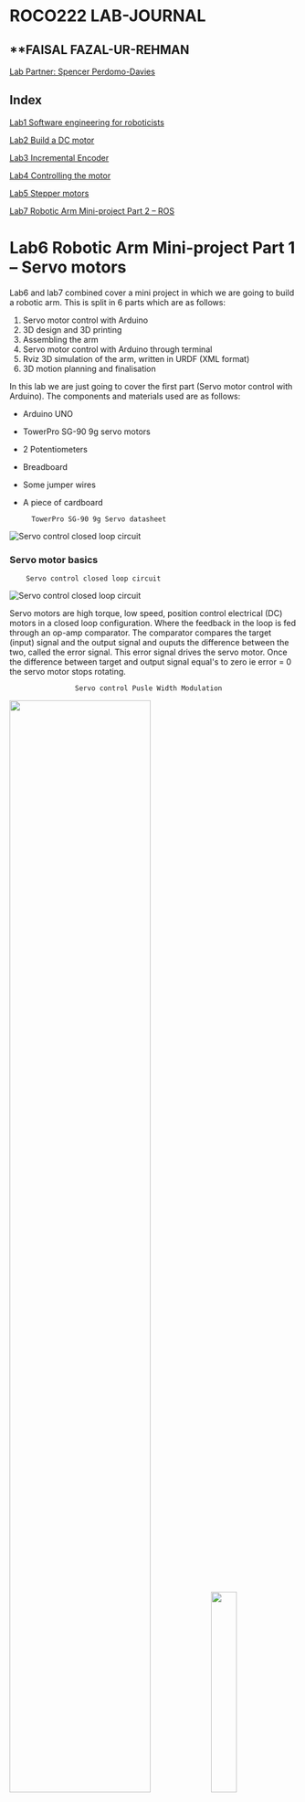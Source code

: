 # **ROCO222 LAB-JOURNAL**

## **FAISAL FAZAL-UR-REHMAN

[Lab Partner: Spencer Perdomo-Davies](https://github.com/slperdomo-davies/Roco222--Lab-Journal/blob/master/Robotic_Arm-Mini_project.md)

## **Index**
[Lab1 Software engineering for roboticists](https://github.com/Faisal-f-rehman/Roco222-labs/blob/master/lab1%20software%20engineering%20for%20roboticists.md)

[Lab2 Build a DC motor](https://github.com/Faisal-f-rehman/journal.md/blob/master/lab2%20dc%20motor.md)

[Lab3 Incremental Encoder](https://github.com/Faisal-f-rehman/Roco222-labs/blob/master/lab3%20Incremental%20Encoder.md)

[Lab4 Controlling the motor](https://github.com/Faisal-f-rehman/Roco222-labs/blob/master/lab4%20Controlling%20the%20motor.md)

[Lab5 Stepper motors](https://github.com/Faisal-f-rehman/Roco222-labs/blob/master/lab5%20Stepper%20Motors.md)

[Lab7 Robotic Arm Mini-project Part 2 – ROS](https://github.com/Faisal-f-rehman/Roco222-labs/blob/master/lab7%20Robotic%20Arm%20Mini-project%0APart%202%20%E2%80%93%20ROS.md)

# Lab6 Robotic Arm Mini-project Part 1 – Servo motors

Lab6 and lab7 combined cover a mini project in which we are going to build a robotic arm. This is split in 6 parts which are as follows:

1) Servo motor control with Arduino
2) 3D design and 3D printing 
3) Assembling the arm
4) Servo motor control with Arduino through terminal
5) Rviz 3D simulation of the arm, written in URDF (XML format)
6) 3D motion planning and finalisation

In this lab we are just going to cover the first part (Servo motor control with Arduino). The components and materials used are as follows:

+ Arduino UNO
+ TowerPro SG-90 9g servo motors
+ 2 Potentiometers
+ Breadboard
+ Some jumper wires
+ A piece of cardboard 

		TowerPro SG-90 9g Servo datasheet
![Servo control closed loop circuit](https://github.com/Faisal-f-rehman/pics.vids/blob/master/arm_bot_media/TowerPro_9g_datasheet.png?raw=true)   


### Servo motor basics
		Servo control closed loop circuit
![Servo control closed loop circuit](https://github.com/Faisal-f-rehman/pics.vids/blob/master/arm_bot_media/servo_closed_loop_system_lab_snip.png?raw=true)   

Servo motors are high torque, low speed, position control electrical (DC) motors in a closed loop configuration. Where the feedback in the loop is fed through an op-amp comparator. The comparator compares the target (input) signal and the output signal and ouputs the difference between the two, called the error signal. This error signal drives the servo motor. Once the difference between target and output signal equal's to zero ie error = 0 the servo motor stops rotating.  

					Servo control Pusle Width Modulation
<img src="https://github.com/Faisal-f-rehman/pics.vids/blob/master/arm_bot_media/servo_pwm.png?raw=true" height="70%" width="70%"/><img src="https://github.com/Faisal-f-rehman/pics.vids/blob/master/arm_bot_media/servo_PWM.gif?raw=true" height="30%" width="30%"/>
To control the servo motor we will send PWM (Pulse Width Modulation) signals. The ratio between when the PWM signal is high and when it is low determines the position of the servo. Typical PWM ratios for servos are between 20/0.7 to 20/2.0, where 20/0.7 is the furthest anti-clockwise position, 20/2.0 is the furthest clockwise position and 20/1.5 is the center position of the servo. The numerator of the ratio is the period of the PWM which is = 20ms and the denominators are the duration of the signal when its high (0.7ms to 2.0ms). 

### Step 1 – Control an RC servo

*Task*
*Write a simple program that runs the servo to generate an output movement back and forward over its entire range so its movement follows a low frequency sine wave of frequency around 0.2Hz*

		Wire up connections
![Step1 connections](https://github.com/Faisal-f-rehman/pics.vids/blob/master/arm_bot_media/direct_servo_to_arduino.png?raw=true)   

BLACK wire = GND  
RED wire = Vin  
YELLOW wire = PWM  

		Arduino Code
Although there is a library for the servo in arduino which makes things lot simpler, we decided to do this lab by writing the code without the library, to try and understand whats going on between the servo and the Arduino.

*calculations*  
Period(Total) = 1/frequency(f) = 1/0.2 = 5sec = 5000ms  
Period(T) per cycle = 20ms  
Total steps available = 5000/20 = 250 steps  
PWM pulse range up = 700us to 2000us  
PWM pulse range down = 1990us to 890us  
Incrments = Highest range/half steps = (2000-700)/125 = 1300/125 = 10.4  
Decrements =  Highest range/half steps =((2000-10)-800)/124 = (1990-800)/124 = 1190/124 = 9.6  

```c

#define pwm_pin 9

unsigned short pwm_on[250];   //holds delay amounts in milliseconds for the time pulse is high
float steps_up = 700;         //variable to increment from 700us to 2000us -> 0 to 180 degrees 
float steps_down = 1990;      //variable to decrement from 1990us to 890us -> 180 to 0 degrees

//-----setup -- not looped------//
void setup()
{
 pinMode(pwm_pin, OUTPUT);                    //set pin 9 as output
 Serial.begin(9600);                          //set baudrate as 9600

 for(unsigned short idx = 0; idx<=124; idx++)   //run loop 125 times
 {
  pwm_on[idx] = (steps_up);                     //store increment delay times into first half of array pwm_on 
  steps_up += 10.4;                               //increment by 10us 
 }

 
 for(unsigned short idx = 125; idx<=249; idx++) //run loop 124 times
 {
  pwm_on[idx] = (steps_down);                   //store decrement delay times into second half of array pwm_on
  steps_down -= 9.6;                             //decrement by 10us
 }
}

//------main loop -- infinite loop------//
void loop ()  
{
  PWM();                                        //call function PWM();
}

//--------------------------------end of programme----------------------------------------//


//-----PWM function, sends pwm signals for one complete cycle 0 to 180 and back to 0
void PWM (void)
{
  unsigned int pwm_off = 0;                               //variable type integer, holds value for low signal
  for(unsigned short idx = 0; idx<=249; idx++)            //run loop 250 times
  {
    pwm_off = (20000 - pwm_on[idx]);                      //calculate time delay for low signal, formula: low signal time = period - high signal time
    digitalWrite(pwm_pin, HIGH);                          //set pin 9 high 
    delayMicroseconds(pwm_on[idx]);                       //keep in loop for given time delay in us
    digitalWrite(pwm_pin, LOW);                           //set pin 9 low
    delayMicroseconds(pwm_off);                           //keep in loop for given time delay in us
       
//    //-----debugger---- sends values to serial so that we can see what is going on------//
//    Serial.println(pwm_on[idx]);
//    Serial.println("\t");
//    Serial.println(pwm_off);
  }
 }
```

<br><br>

### Step 2 – Control the servo with a potentiometer
**Wire the provided potentiometer to one of the Arduino analog port. Write a program that reads the value of the potentiometer and writes it onto the serial port. Use the potentiometer to rotate the servo-motor**

		Wire up connections
*components*  
+ Arduino UNO
+ Potentiometer
+ Servo
+ Jumper wires  

![servo_pot_connections](https://github.com/Faisal-f-rehman/pics.vids/blob/master/arm_bot_media/servo_pot_connections.jpg?raw=true)
source: [www.electroschematics.com](http://www.electroschematics.com/wp-content/uploads/2015/03/arduino-servo.jpg)

		Arduino code
This code is written for 2 servos controlled by 2 potentiometers connected to arduino uno

```c

//---Pin assignments to names---//
#define pot_pinL 5        //for left potentiometer
#define pwm_pinL 9        //for left PWM
#define pot_pinR 4        //for right potentiometer
#define pwm_pinR 10       //for right PWM

#define pot_sens 20       //change to adjust sensitivity of potentiometers

//Global variable declaration

//LEFT
int voltL = 0; 
float potL=0;
int rem_periodL = 0;
int state_checkerL = 0;

//RIGHT
int voltR = 0; 
float potR=0;
int rem_periodR = 0;
int state_checkerR = 0;

//-----setup -- not looped------//
void setup()
{
 pinMode(pwm_pinL, OUTPUT); //set PWM left motor pin as output
 pinMode(pot_pinL, INPUT);  //set left potentiometer pin as input
 pinMode(pwm_pinR, OUTPUT); //set PWM right motor pin as output
 pinMode(pot_pinR, INPUT);  //set right potentiometer pin as input
 Serial.begin(9600);        //set baudrate
}

//------main loop -- infinite loop------//
void loop ()
{
 pot_servo_control();       //call function pot_servo_control()
}

//---------END OF PROGRAME---------//


void pot_servo_control(void)
{ 
   
   //-----------------------------------------------------Left Servo

   //checks the current value of RIGHT potentiometer against
   //the last value and keeps in loop until change occurs. pot_sens allows room for switch bounce
   while(state_checkerR <= analogRead(pot_pinR)+pot_sens && state_checkerR >= analogRead(pot_pinR)-pot_sens)
   {   
     voltL = analogRead(pot_pinL);      //assign potentiometer value to voltL = 0 to 1024 (10-bit ADC)
     potL = ((voltL/512.00)*1000)+511;  //calculate high pulse width in microseconds, values between 511 to 2511
     digitalWrite(pwm_pinL, HIGH);      //set pwm pin high
     delayMicroseconds(potL);           //set time delay for calculated value held in potL 
     digitalWrite(pwm_pinL, LOW);       //set pwm pin low
     rem_periodL = 2000-potL;           //calculate pwm pin low time delay
     delayMicroseconds(rem_periodL);    //set time delay for calculated value held in rem_periodL

      //debugger
//     Serial.print("MOVING left----------");
//     Serial.print(potL);
//     Serial.print("\t");
//     Serial.print(rem_periodL);
//     Serial.print("--left\r\n");
         
     state_checkerL=analogRead(pot_pinL);   //assign potentiometer value to state checker
     state_checkerR=analogRead(pot_pinR);   //assign potentiometer value to state checker

     //checks LEFT AND RIGHT potentiometer values and keeps in loop until change occurs
     while((state_checkerL <= analogRead(pot_pinL)+pot_sens && state_checkerL >= analogRead(pot_pinL)-pot_sens) 
       && (state_checkerR <= analogRead(pot_pinR)+pot_sens && state_checkerR >= analogRead(pot_pinR)-pot_sens))
     { 
       //Debugger
//       Serial.print("HOLDING left----------");
//       Serial.print(state_checkerL);
//       Serial.print("\t");
//       Serial.print(analogRead(pot_pinL));
//       Serial.print("--left\r\n");
     }
  
   }
   

    //---------------------------------------------------Right Servo

  state_checkerL=analogRead(pot_pinL); //assign potentiometer value for the left potentiometer to state_chekerL
  
   //checks the current value of LEFT potentiometer against
   //the last value and keeps in loop until change occurs. pot_sens allows room for switch bounce
  while(state_checkerL <= analogRead(pot_pinL)+pot_sens && state_checkerL >= analogRead(pot_pinL)-pot_sens)     
  {   
     voltR = analogRead(pot_pinR);            //assign potentiometer value to voltR = 0 to 1024 (10-bit ADC)
     potR = ((voltR/512.00)*1000)+511;        //calculate high pulse width in microseconds, values between 511 to 2511
     digitalWrite(pwm_pinR, HIGH);            //set pwm pin high
     delayMicroseconds(potR);                 //set time delay for calculated value held in potR
     digitalWrite(pwm_pinR, LOW);             //set pwm pin low
     rem_periodR = 2000-potR;                 //calculate pwm pin low time delay
     delayMicroseconds(rem_periodR);          //set time delay for calculated value held in rem_periodR

     //Debugger
//     Serial.print("MOVING right----------");
//     Serial.print(potR);
//     Serial.print("\t");
//     Serial.print(rem_periodR);
//     Serial.print("--right\r\n");

     state_checkerL=analogRead(pot_pinL);    //assign potentiometer value to state checker
     state_checkerR=analogRead(pot_pinR);    //assign potentiometer value to state checker

      //checks LEFT AND RIGHT potentiometer values and keeps in loop until change occurs
     while((state_checkerL <= analogRead(pot_pinL)+pot_sens && state_checkerL >= analogRead(pot_pinL)-pot_sens) 
        && (state_checkerR <= analogRead(pot_pinR)+pot_sens && state_checkerR >= analogRead(pot_pinR)-pot_sens))
     { 
        //debugger
//       Serial.print("HOLDING right----------");
//       Serial.print(state_checkerR);
//       Serial.print("\t");
//       Serial.print(analogRead(pot_pinR));
//       Serial.print("--right\r\n");   
     }  
  }
  
  state_checkerR=analogRead(pot_pinR);  //assign potentiometer value for the right potentiometer to state_chekerR

   //----reset variables back to zero----\\
   potL=0;
   rem_periodL=0;
   potR=0;
   rem_periodR=0;
}

```

		Video clip
[![](https://github.com/Faisal-f-rehman/pics.vids/blob/master/arm_bot_media/pot_servo_YT_pic.png?raw=true)](https://www.youtube.com/watch?v=FRAY-nrpsCE)

<br><br>

### Step 3 – A robot arm mock-up

*Components*
+ Arduino UNO
+ 2 Servos
+ 1 Potentiometer
+ Jumper wires
+ Breadboard
+ Cardboard cut out

Spencer cut out an awesome hand, out of cardboard and decided that we can make it look like a hand waving. Since we had already demonstrated controling one servo per potentiometer, we decided to attach two servos to one potentiometer this time. Spencer wrote his own seperate code and I used the code from part 2 by attaching both servos to the same pwm pin in parallel.

		Arduino code
 ```c

//---Pin assignments to names---//
#define pot_pinL 5        //for left potentiometer
#define pwm_pinL 9        //for left PWM
#define pot_pinR 4        //for right potentiometer
#define pwm_pinR 10       //for right PWM

#define pot_sens 20       //change to adjust sensitivity of potentiometers

//Global variable declaration

//LEFT
int voltL = 0; 
float potL=0;
int rem_periodL = 0;
int state_checkerL = 0;

//RIGHT
int voltR = 0; 
float potR=0;
int rem_periodR = 0;
int state_checkerR = 0;

//-----setup -- not looped------//
void setup()
{
 pinMode(pwm_pinL, OUTPUT); //set PWM left motor pin as output
 pinMode(pot_pinL, INPUT);  //set left potentiometer pin as input
 pinMode(pwm_pinR, OUTPUT); //set PWM right motor pin as output
 pinMode(pot_pinR, INPUT);  //set right potentiometer pin as input
 Serial.begin(9600);        //set baudrate
}

//------main loop -- infinite loop------//
void loop ()
{
 pot_servo_control();       //call function pot_servo_control()
}

//---------END OF PROGRAME---------//


void pot_servo_control(void)
{ 
   
   //-----------------------------------------------------Left Servo

   //checks the current value of RIGHT potentiometer against
   //the last value and keeps in loop until change occurs. pot_sens allows room for switch bounce
   while(state_checkerR <= analogRead(pot_pinR)+pot_sens && state_checkerR >= analogRead(pot_pinR)-pot_sens)
   {   
     voltL = analogRead(pot_pinL);      //assign potentiometer value to voltL = 0 to 1024 (10-bit ADC)
     potL = ((voltL/512.00)*1000)+511;  //calculate high pulse width in microseconds, values between 511 to 2511
     digitalWrite(pwm_pinL, HIGH);      //set pwm pin high
     delayMicroseconds(potL);           //set time delay for calculated value held in potL 
     digitalWrite(pwm_pinL, LOW);       //set pwm pin low
     rem_periodL = 2000-potL;           //calculate pwm pin low time delay
     delayMicroseconds(rem_periodL);    //set time delay for calculated value held in rem_periodL

      //debugger
//     Serial.print("MOVING left----------");
//     Serial.print(potL);
//     Serial.print("\t");
//     Serial.print(rem_periodL);
//     Serial.print("--left\r\n");
         
     state_checkerL=analogRead(pot_pinL);   //assign potentiometer value to state checker
     state_checkerR=analogRead(pot_pinR);   //assign potentiometer value to state checker

     //checks LEFT AND RIGHT potentiometer values and keeps in loop until change occurs
     while((state_checkerL <= analogRead(pot_pinL)+pot_sens && state_checkerL >= analogRead(pot_pinL)-pot_sens) 
       && (state_checkerR <= analogRead(pot_pinR)+pot_sens && state_checkerR >= analogRead(pot_pinR)-pot_sens))
     { 
       //Debugger
//       Serial.print("HOLDING left----------");
//       Serial.print(state_checkerL);
//       Serial.print("\t");
//       Serial.print(analogRead(pot_pinL));
//       Serial.print("--left\r\n");
     }
  
   }
   

    //---------------------------------------------------Right Servo

  state_checkerL=analogRead(pot_pinL); //assign potentiometer value for the left potentiometer to state_chekerL
  
   //checks the current value of LEFT potentiometer against
   //the last value and keeps in loop until change occurs. pot_sens allows room for switch bounce
  while(state_checkerL <= analogRead(pot_pinL)+pot_sens && state_checkerL >= analogRead(pot_pinL)-pot_sens)     
  {   
     voltR = analogRead(pot_pinR);            //assign potentiometer value to voltR = 0 to 1024 (10-bit ADC)
     potR = ((voltR/512.00)*1000)+511;        //calculate high pulse width in microseconds, values between 511 to 2511
     digitalWrite(pwm_pinR, HIGH);            //set pwm pin high
     delayMicroseconds(potR);                 //set time delay for calculated value held in potR
     digitalWrite(pwm_pinR, LOW);             //set pwm pin low
     rem_periodR = 2000-potR;                 //calculate pwm pin low time delay
     delayMicroseconds(rem_periodR);          //set time delay for calculated value held in rem_periodR

     //Debugger
//     Serial.print("MOVING right----------");
//     Serial.print(potR);
//     Serial.print("\t");
//     Serial.print(rem_periodR);
//     Serial.print("--right\r\n");

     state_checkerL=analogRead(pot_pinL);    //assign potentiometer value to state checker
     state_checkerR=analogRead(pot_pinR);    //assign potentiometer value to state checker

      //checks LEFT AND RIGHT potentiometer values and keeps in loop until change occurs
     while((state_checkerL <= analogRead(pot_pinL)+pot_sens && state_checkerL >= analogRead(pot_pinL)-pot_sens) 
        && (state_checkerR <= analogRead(pot_pinR)+pot_sens && state_checkerR >= analogRead(pot_pinR)-pot_sens))
     { 
        //debugger
//       Serial.print("HOLDING right----------");
//       Serial.print(state_checkerR);
//       Serial.print("\t");
//       Serial.print(analogRead(pot_pinR));
//       Serial.print("--right\r\n");   
     }  
  }
  
  state_checkerR=analogRead(pot_pinR);  //assign potentiometer value for the right potentiometer to state_chekerR

   //----reset variables back to zero----\\
   potL=0;
   rem_periodL=0;
   potR=0;
   rem_periodR=0;
}

```  

		Video clip
[![](https://github.com/Faisal-f-rehman/pics.vids/blob/master/arm_bot_media/servo_cardboard_YT_pic.png?raw=true)](https://www.youtube.com/watch?v=nrsmyMrSH78)

<br><br><br>

		Lab7 Robotic Arm Mini-project
[Lab7 Robotic Arm Mini-project Part 2 – ROS](https://github.com/Faisal-f-rehman/Roco222-labs/blob/master/lab7%20Robotic%20Arm%20Mini-project%0APart%202%20%E2%80%93%20ROS.md)

For links to other labs please see the Index on top.



  


 

